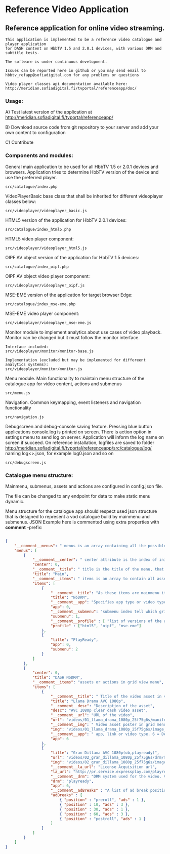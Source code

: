 # Reference Video Application



## Reference application for online video streaming.





	This application is implemented to be a reference video catalogue and player application 
	for DASH content on HbbTV 1.5 and 2.0.1 devices, with various DRM and subtitle tests. 

	The software is under continuous development.

	Issues can be reported here in github or you may send email to hbbtv_refapp@sofiadigital.com for any problems or questions
	
	Video player classes api documentation available here: http://meridian.sofiadigital.fi/tvportal/referenceapp/doc/

### Usage:



A) Test latest version of the application at http://meridian.sofiadigital.fi/tvportal/referenceapp/

B) Download source code from git repository to your server and add your own content to configuration

C) Contribute



### Components and modules:


General main application to be used for all HbbTV 1.5 or 2.0.1 devices and browsers. 
Application tries to determine HbbTV version of the device and use the preferred player.

	src/catalogue/index.php

VideoPlayerBasic base class that shall be inherited for different videoplayer classes below:

	src/videoplayer/videoplayer_basic.js

HTML5 version of the application for HbbTV 2.0.1 devices:

	src/catalogue/index_html5.php

HTML5 video player component:

	src/videoplayer/videoplayer_html5.js


OIPF AV object version of the application for HbbTV 1.5 devices:

	src/catalogue/index_oipf.php

OIPF AV object video player component:

	src/videoplayer/videoplayer_oipf.js

MSE-EME version of the application for target browser Edge:

	src/catalogue/index_mse-eme.php

MSE-EME video player component:

	src/videoplayer/videoplayer_mse-eme.js
	


Monitor module to implement analytics about use cases of video playback. Monitor can be changed but it must follow the monitor interface.

	Interface included:
	src/videoplayer/monitor/monitor-base.js
	
	Implementation (excluded but may be implemented for differeent analytics systems):
	src/videoplayer/monitor/monitor.js



Menu module. Main functionality to maintain menu structure of the catalogue app for video content, actions and submenus

	src/menu.js



Navigation. Common keymapping, event listeners and navigation functionality

	src/navigation.js

Debugscreen and debug-console saving feature. Pressing blue button applications console.log is printed on screen.
There is action option in settings menu to send log on server. Application will inform the log name on screen if succeed.
On reference installation, logfiles are saved to folder http://meridian.sofiadigital.fi/tvportal/referenceapp/src/catalogue/log/
naming log<<number>>.json, for example log0.json and so on

	src/debugscreen.js



### Catalogue menu structure:

Mainmenu, submenus, assets and actions are configured in config.json file. 

The file can be changed to any endpoint for data to make static menu dynamic.

Menu structure for the catalogue app should respect used json structure that 
is designed to represent a vod catalogue build by mainmenu and submenus. 
JSON Example here is commented using extra properties with __comment__ -prefix:



```json

{
	"__comment__menus": " menus is an array containing all the possible menus. menus[0] is always the main menu ",
	"menus": [
		{
			"__comment__center": " center attribute is the index of initially focused item in specified menu",
			"center": 0,
			"__comment__title": " title is the title of the menu, that can be displayed in UI",
			"title": "Main",
			"__comment__items": " items is an array to contain all asset/submenu entries / actions in specified menu",
			"items": [
				{
					"__comment__title": "As these items are mainmenu items (menus[0]), these titles are displayed in top bar",
					"title": "NoDRM",
					"__comment__app": "Specifies app type or video type. Obsolote for submenu entries",
					"app": 0,
					"__comment__submenu": "submenu index tell which gridview menu will open when this entry is selected",
					"submenu": 1,
					"__comment__profile" : [ "list of versions of the app this asset is available" ],
					"profile" : ["html5", "oipf", "mse-eme"]
				},
				{
					"title": "PlayReady",
					"app": 0,
					"submenu": 2
				}
			]
		},
		{
			"center": 0,
			"title": "DASH NoDRM",
			"__comment__items": "assets or actions in grid view menu",
			"items": [
				{
					"__comment__title": " Title of the video asset in video asset menu",
					"title": "Llama Drama AVC 1080p",
					"__comment__desc": "Description of the asset",
					"desc": "AVC 1080p clear dash video asset",
					"__comment__url": "URL of the video",
					"url": "videos/01_llama_drama_1080p_25f75g6s/manifest.mpd",
					"__comment__img": " Video asset poster in grid menu",
					"img": "videos/01_llama_drama_1080p_25f75g6s/image_320x180.jpg",
					"__comment__app": " app, link or video type. 6 = DASH video",
					"app": 6
				},
				{
					"title": "Gran Dillama AVC 1080p(ob,playready)",
					"url": "videos/02_gran_dillama_1080p_25f75g6s/drm/manifest_subob.mpd",
					"img": "videos/02_gran_dillama_1080p_25f75g6s/image_320x180.jpg",
					"__comment__la_url": "License Acquisition url",
					"la_url": "http://pr.service.expressplay.com/playready/RightsManager.asmx?ExpressPlayToken=AQAAABc2N30AAABgBn4lJkOh7rGbzg8FAGA__5dMOL2dJWxTSTq2STx0DnBWAmske8JU1azAR0-__zPnMWvyKTqVh3ZtHJCPiwT7mu3BCzm3X7U1utgGfcZ97n6CClFjsUdHVQ70IqMuDkRUvIDi2BpU8VEn64kE56r1Evy0wFM",
					"__comment__drm": "DRM system used for the video. Values: [empty], 'playready', 'marlin'",
					"drm": "playready",
					"app": 6,
					"__comment__adBreaks" : "A list of ad break positions. The list contains objects that shall have ad break (position) in seconds or named 'preroll' or 'postroll' and number of (ads) in specified break",
					"adBreaks" : [
						{ "position" : "preroll", "ads" : 1 },
						{ "position" : 10, "ads" : 3 },
						{ "position" : 30, "ads" : 1 },
						{ "position" : 60, "ads" : 3 },
						{ "position" : "postroll", "ads" : 1 }
					]
				}
			]					
		}
	]
}
```
